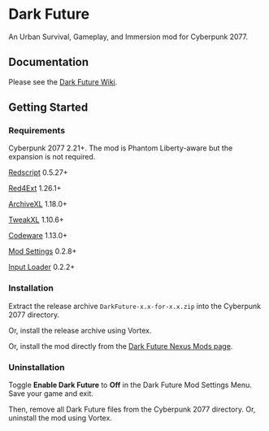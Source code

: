 # Dark Future
 An Urban Survival, Gameplay, and Immersion mod for Cyberpunk 2077.

## Documentation
Please see the [Dark Future Wiki](https://wiki.darkfuture2077.com).

## Getting Started
### Requirements
Cyberpunk 2077 2.21+. The mod is Phantom Liberty-aware but the expansion is not required.

[Redscript](https://www.nexusmods.com/cyberpunk2077/mods/1511) 0.5.27+

[Red4Ext](https://www.nexusmods.com/cyberpunk2077/mods/2380) 1.26.1+

[ArchiveXL](https://www.nexusmods.com/cyberpunk2077/mods/4198) 1.18.0+

[TweakXL](https://www.nexusmods.com/cyberpunk2077/mods/4197) 1.10.6+

[Codeware](https://www.nexusmods.com/cyberpunk2077/mods/7780) 1.13.0+

[Mod Settings](https://www.nexusmods.com/cyberpunk2077/mods/4885) 0.2.8+

[Input Loader](https://www.nexusmods.com/cyberpunk2077/mods/4575) 0.2.2+

### Installation
Extract the release archive `DarkFuture-x.x-for-x.x.zip` into the Cyberpunk 2077 directory.

Or, install the release archive using Vortex.

Or, install the mod directly from the [Dark Future Nexus Mods page](https://www.nexusmods.com/cyberpunk2077/mods/16300).

### Uninstallation
Toggle **Enable Dark Future** to **Off** in the Dark Future Mod Settings Menu. Save your game and exit.

Then, remove all Dark Future files from the Cyberpunk 2077 directory. Or, uninstall the mod using Vortex.
